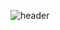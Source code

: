 ![header](https://capsule-render.vercel.app/api?color=random&height=300&text=Hello%20world%20👋&fontSize=80&width=500)
